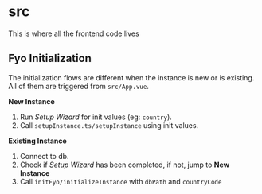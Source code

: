 # src

This is where all the frontend code lives

## Fyo Initialization

The initialization flows are different when the instance is new or is existing.
All of them are triggered from `src/App.vue`.

**New Instance**

1. Run _Setup Wizard_ for init values (eg: `country`).
2. Call `setupInstance.ts/setupInstance` using init values.

**Existing Instance**

1. Connect to db.
2. Check if _Setup Wizard_ has been completed, if not, jump to **New Instance**
3. Call `initFyo/initializeInstance` with `dbPath` and `countryCode`
